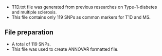 -   T1D.txt file was generated from previous researches on
    Type-1-diabetes and multiple sclerosis.  
-   This file contains only 119 SNPs as common markers for T1D and MS.

File preparation
----------------

<!--html_preserve-->

<script type="application/json" data-for="htmlwidget-ec5325f0d631670e3a60">{"x":{"filter":"none","data":[["1","2","3","4","5","6","7","8","9","10","11","12","13","14","15","16","17","18","19","20","21","22","23","24","25","26","27","28","29","30","31","32","33","34","35","36","37","38","39","40","41","42","43","44","45","46","47","48","49","50","51","52","53","54","55","56","57","58","59","60","61","62","63","64","65","66","67","68","69","70","71","72","73","74","75","76","77","78","79","80","81","82","83","84","85","86","87","88","89","90","91","92","93","94","95","96","97","98","99","100","101","102","103","104","105","106","107","108","109","110","111","112","113","114","115","116","117","118","119"],["rs1632953","rs1059174","rs1736921","rs1736916","rs1736913","rs1610603","rs1633070","rs1633069","rs1610630","rs1737068","rs1737060","rs2517646","rs2516675","rs3130000","rs3094123","rs6931717","rs2530709","rs2517538","rs4713429","rs9262615","rs2523881","rs2523880","rs2233969","rs1265052","rs2233967","rs3130981","rs3095324","rs3095314","rs3130558","rs3131009","rs3130564","rs2073723","rs2106074","rs9263804","rs3130501","rs3132524","rs3095238","rs7452756","rs12199773","rs9295965","rs3130531","rs3095250","rs3130532","rs6937967","rs3132486","rs6906846","rs7382297","rs2524095","rs2524089","rs2523535","rs2523534","rs2596437","rs12178292","rs5025315","rs5022119","rs2523638","rs3997982","rs2596571","rs2523485","rs2596517","rs2516460","rs3131622","rs2248373","rs2523650","rs2904776","rs2905747","rs9267247","rs3131631","rs10456058","rs2736177","rs2736172","rs760293","rs3130287","rs3131294","rs438475","rs415929","rs3115576","rs9267971","rs3130311","rs910049","rs6907322","rs3129934","rs12528797","rs2076530","rs3806156","rs7756262","rs9268645","rs3129877","rs3135392","rs9268831","rs9268877","rs9275765","rs9275772","rs9461799","rs9469240","rs9275793","rs2227127","rs9276429","rs9276431","rs9276432","rs9276440","rs7768538","rs7453920","rs2051549","rs6902723","rs6903130","rs9296044","rs2857212","rs2621382","rs241427","rs9276825","rs241403","rs3101942","rs1050391","rs11539216","rs17840186","rs7382662","rs10807118","rs10947377"]],"container":"<table class=\"display\">\n  <thead>\n    <tr>\n      <th> <\/th>\n      <th>SNP<\/th>\n    <\/tr>\n  <\/thead>\n<\/table>","options":{"order":[],"autoWidth":false,"orderClasses":false,"columnDefs":[{"orderable":false,"targets":0}]}},"evals":[],"jsHooks":[]}</script>
<!--/html_preserve-->

-   A total of 119 SNPs.
-   This file was used to create ANNOVAR formatted file.
